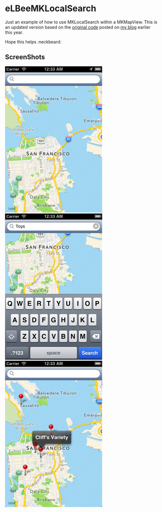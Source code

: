 eLBeeMKLocalSearch
==================

Just an example of how to use MKLocalSearch within a MKMapView.  This is an updated version based on the [original code](http://phpadvocate.com/blog/2013/01/ios-6-1-simple-example-using-mklocalsearch/) posted on [my blog](http://www.phpadvocate.com) earlier this year.

Hope this helps :neckbeard:


ScreenShots
-----------

![ScreenShot 1](/screenshots/screenshot1.png)
![ScreenShot 2](/screenshots/screenshot2.png)
![ScreenShot 3](/screenshots/screenshot3.png)
